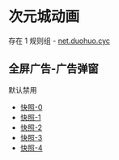 # 次元城动画

存在 1 规则组 - [net.duohuo.cyc](/src/apps/net.duohuo.cyc.ts)

## 全屏广告-广告弹窗

默认禁用

- [快照-0](https://i.gkd.li/i/13972796)
- [快照-1](https://i.gkd.li/i/14358701)
- [快照-2](https://i.gkd.li/i/14358706)
- [快照-3](https://i.gkd.li/i/13972792)
- [快照-4](https://i.gkd.li/i/14358630)
